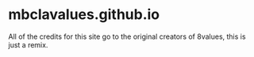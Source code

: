 # mbclavalues.github.io
All of the credits for this site go to the original creators of 8values, this is just a remix.
